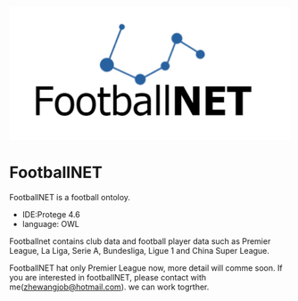 ![FootballNET](https://github.com/joew4ng/footballnet/blob/master/logo.png?raw=true)
# FootballNET
FootballNET is a football ontoloy.

- IDE:Protege 4.6
- language: OWL

Footballnet contains club data and football player data such as Premier League, La Liga, Serie A, Bundesliga, Ligue 1 and China Super League.

FootballNET hat only Premier League now, more detail will comme soon.
If you are interested in footballNET, please contact with me(zhewangjob@hotmail.com). we can work togrther.

